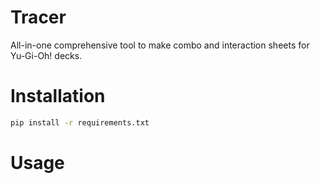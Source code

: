 # Tracer
All-in-one comprehensive tool to make combo and interaction sheets for Yu-Gi-Oh! decks.

# Installation

```bash
pip install -r requirements.txt
```

# Usage
